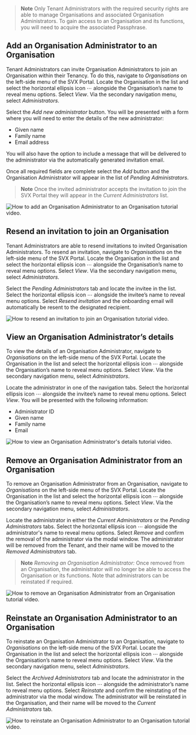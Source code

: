 > **Note**
> Only Tenant Administrators with the required security rights are able to manage Organisations and associated Organisation Administrators. To gain access to an Organisation and its functions, you will need to acquire the associated Passphrase.

## Add an Organisation Administrator to an Organisation

Tenant Administrators can invite Organisation Administrators to join an Organisation within their Tenancy. To do this, navigate to _Organisations_ on the left-side menu of the SVX Portal. Locate the Organisation in the list and select the horizontal ellipsis icon ⋯ alongside the Organisation’s name to reveal menu options. Select _View_. Via the secondary navigation menu, select _Administrators_.

Select the _Add new administrator_ button. You will be presented with a form where you will need to enter the details of the new administrator:
* Given name
* Family name
* Email address

You will also have the option to include a message that will be delivered to the administrator via the automatically generated invitation email.

Once all required fields are complete select the _Add_ button and the Organisation Administrator will appear in the list of _Pending Administrators_.

> **Note**
> Once the invited administrator accepts the invitation to join the SVX Portal they will appear in the _Current Administrators_ list.

![How to add an Organisation Administrator to an Organisation tutorial video.](/.gitbook/assets/07_TA_Add_an_OA_to_an_Organisation.gif)

## Resend an invitation to join an Organisation

Tenant Administrators are able to resend invitations to invited Organisation Administrators. To resend an invitation, navigate to _Organisations_ on the left-side menu of the SVX Portal. Locate the Organisation in the list and select the horizontal ellipsis icon ⋯ alongside the Organisation’s name to reveal menu options. Select _View_. Via the secondary navigation menu, select _Administrators_.

Select the _Pending Administrators_ tab and locate the invitee in the list. Select the horizontal ellipsis icon ⋯ alongside the invitee’s name to reveal menu options. Select _Resend invitation_ and the onboarding email will automatically be resent to the designated recipient.

![How to resend an invitation to join an Organisation tutorial video.](/.gitbook/assets/08_TA_Resend_invitation_to_join_Organisation.gif)

## View an Organisation Administrator’s details

To view the details of an Organisation Administrator, navigate to _Organisations_ on the left-side menu of the SVX Portal. Locate the Organisation in the list and select the horizontal ellipsis icon ⋯ alongside the Organisation’s name to reveal menu options. Select _View_. Via the secondary navigation menu, select _Administrators_.

Locate the administrator in one of the navigation tabs. Select the horizontal ellipsis icon ⋯ alongside the invitee’s name to reveal menu options. Select _View_. You will be presented with the following information:
* Administrator ID
* Given name
* Family name
* Email

![How to view an Organisation Administrator's details tutorial video.](/.gitbook/assets/09_TA_View_OA_details.gif)

## Remove an Organisation Administrator from an Organisation

To remove an Organisation Administrator from an Organisation, navigate to _Organisations_ on the left-side menu of the SVX Portal. Locate the Organisation in the list and select the horizontal ellipsis icon ⋯ alongside the Organisation’s name to reveal menu options. Select _View_. Via the secondary navigation menu, select _Administrators_.

Locate the administrator in either the _Current Administrators_ or the _Pending Administrators_ tabs. Select the horizontal ellipsis icon ⋯ alongside the administrator's name to reveal menu options. Select _Remove_ and confirm the removal of the administrator via the modal window. The administrator will be removed from the Tenant, and their name will be moved to the _Removed Administrators_ tab.

> **Note**
> _Removing an Organisation Administrator:_ Once removed from an Organisation, the administrator will no longer be able to access the Organisation or its functions. Note that administrators can be reinstated if required.

![How to remove an Organisation Administrator from an Organisation tutorial video.](/.gitbook/assets/10_TA_Remove_OA_from_Organisation.gif)

## Reinstate an Organisation Administrator to an Organisation

To reinstate an Organisation Administrator to an Organisation, navigate to _Organisations_ on the left-side menu of the SVX Portal. Locate the Organisation in the list and select the horizontal ellipsis icon ⋯ alongside the Organisation’s name to reveal menu options. Select _View_. Via the secondary navigation menu, select _Administrators_.

Select the _Archived Administrators_ tab and locate the administrator in the list. Select the horizontal ellipsis icon ⋯ alongside the administrator’s name to reveal menu options. Select _Reinstate_ and confirm the reinstating of the administrator via the modal window. The administrator will be reinstated in the Organisation, and their name will be moved to the _Current Administrators_ tab.

![How to reinstate an Organisation Administrator to an Organisation tutorial video.](/.gitbook/assets/11_TA_Reinstate_OA_to_Organisation.gif)
